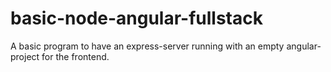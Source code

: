 # basic-node-angular-fullstack
A basic program to have an express-server running with an empty angular-project for the frontend.

